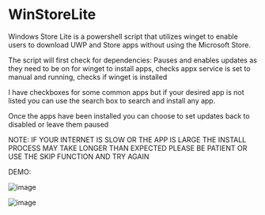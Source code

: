 # WinStoreLite

Windows Store Lite is a powershell script that utilizes winget to enable users to download UWP and Store apps without using the Microsoft Store.

The script will first check for dependencies: Pauses and enables updates as they need to be on for winget to install apps, checks appx service is set to manual and running, checks if winget is installed

I have checkboxes for some common apps but if your desired app is not listed you can use the search box to search and install any app. 

Once the apps have been installed you can choose to set updates back to disabled or leave them paused


NOTE: IF YOUR INTERNET IS SLOW OR THE APP IS LARGE THE INSTALL PROCESS MAY TAKE LONGER THAN EXPECTED PLEASE BE PATIENT OR USE THE SKIP FUNCTION AND TRY AGAIN




DEMO:

![image](https://github.com/zoicware/WinStoreLite/assets/118035521/3ca91de7-9130-425c-9f1f-f542f9d84bf0)

![image](https://github.com/zoicware/WinStoreLite/assets/118035521/cff5c318-a378-48b8-a453-6ac4ad35f598)

